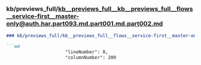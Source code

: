 ### kb/previews_full/kb__previews_full__kb__previews_full__flows__service-first__master-only@auth.har.part093.md.part001.md.part002.md

```md
### kb/previews_full/kb__previews_full__flows__service-first__master-only@auth.har.part093.md.part001.md (part 002)

```md
                      "lineNumber": 0,
                      "columnNumber": 209
            
```

```

```
